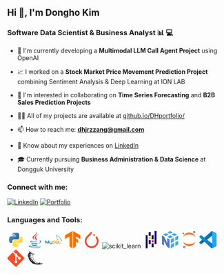 ## Hi 👋, I'm Dongho Kim

### Software Data Scientist & Business Analyst 📊 💻

- 🔬 I'm currently developing a **Multimodal LLM Call Agent Project** using OpenAI
  
- 📈 I worked on a **Stock Market Price Movement Prediction Project** combining Sentiment Analysis & Deep Learning at ION LAB

- 👥 I'm interested in collaborating on **Time Series Forecasting** and **B2B Sales Prediction Projects**

- 👨‍💻 All of my projects are available at [github.io/DHportfolio/](https://decisionwithdata.github.io/DHportfolio/)

- 📫 How to reach me: **dhjrzzang@gmail.com**

- 📄 Know about my experiences on [LinkedIn](https://www.linkedin.com/in/dongho-evan-kim)

- 🎓 Currently pursuing **Business Administration & Data Science** at Dongguk University

### Connect with me:
[![LinkedIn](https://img.shields.io/badge/LinkedIn-0077B5?style=for-the-badge&logo=linkedin&logoColor=white)](https://www.linkedin.com/in/dongho-evan-kim)
[![Portfolio](https://img.shields.io/badge/Portfolio-000000?style=for-the-badge&logo=github&logoColor=white)](\https://decisionwithdata.github.io/DHportfolio/)

### Languages and Tools:

<!-- Programming Languages -->
<p align="left">
<img src="https://raw.githubusercontent.com/devicons/devicon/master/icons/python/python-original.svg" alt="python" width="40" height="40"/>
<img src="https://raw.githubusercontent.com/devicons/devicon/master/icons/java/java-original.svg" alt="java" width="40" height="40"/>
<img src="https://raw.githubusercontent.com/devicons/devicon/master/icons/mysql/mysql-original-wordmark.svg" alt="mysql" width="40" height="40"/>

<!-- ML/DL Frameworks -->
<img src="https://raw.githubusercontent.com/devicons/devicon/master/icons/tensorflow/tensorflow-original.svg" alt="tensorflow" width="40" height="40"/>
<img src="https://raw.githubusercontent.com/devicons/devicon/master/icons/pytorch/pytorch-original.svg" alt="pytorch" width="40" height="40"/>
<img src="https://upload.wikimedia.org/wikipedia/commons/0/05/Scikit_learn_logo_small.svg" alt="scikit_learn" width="40" height="40"/>

<!-- Data Science Tools -->
<img src="https://raw.githubusercontent.com/devicons/devicon/master/icons/pandas/pandas-original.svg" alt="pandas" width="40" height="40"/>
<img src="https://raw.githubusercontent.com/devicons/devicon/master/icons/numpy/numpy-original.svg" alt="numpy" width="40" height="40"/>
<img src="https://raw.githubusercontent.com/devicons/devicon/master/icons/jupyter/jupyter-original.svg" alt="jupyter" width="40" height="40"/>

<!-- Development Tools -->
<img src="https://raw.githubusercontent.com/devicons/devicon/master/icons/vscode/vscode-original.svg" alt="vscode" width="40" height="40"/>
<img src="https://raw.githubusercontent.com/devicons/devicon/master/icons/git/git-original.svg" alt="git" width="40" height="40"/>
<img src="https://raw.githubusercontent.com/devicons/devicon/master/icons/flask/flask-original.svg" alt="flask" width="40" height="40"/>
</p>
